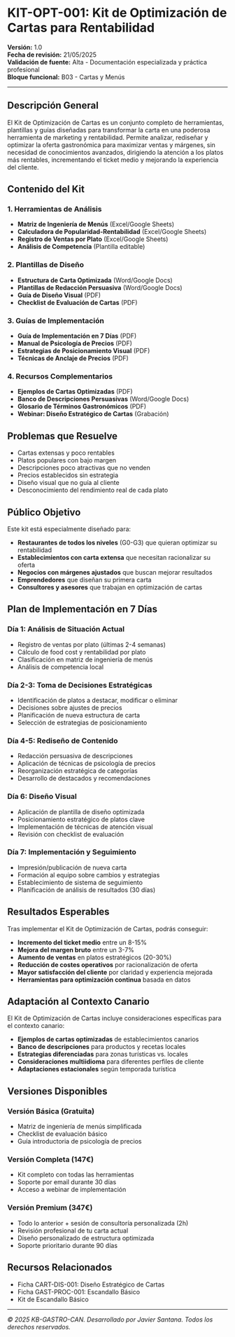 # KIT-OPT-001: Kit de Optimización de Cartas para Rentabilidad

**Versión:** 1.0  
**Fecha de revisión:** 21/05/2025  
**Validación de fuente:** Alta - Documentación especializada y práctica profesional  
**Bloque funcional:** B03 - Cartas y Menús

---

## Descripción General

El Kit de Optimización de Cartas es un conjunto completo de herramientas, plantillas y guías diseñadas para transformar la carta en una poderosa herramienta de marketing y rentabilidad. Permite analizar, rediseñar y optimizar la oferta gastronómica para maximizar ventas y márgenes, sin necesidad de conocimientos avanzados, dirigiendo la atención a los platos más rentables, incrementando el ticket medio y mejorando la experiencia del cliente.

## Contenido del Kit

### 1. Herramientas de Análisis
- **Matriz de Ingeniería de Menús** (Excel/Google Sheets)
- **Calculadora de Popularidad-Rentabilidad** (Excel/Google Sheets)
- **Registro de Ventas por Plato** (Excel/Google Sheets)
- **Análisis de Competencia** (Plantilla editable)

### 2. Plantillas de Diseño
- **Estructura de Carta Optimizada** (Word/Google Docs)
- **Plantillas de Redacción Persuasiva** (Word/Google Docs)
- **Guía de Diseño Visual** (PDF)
- **Checklist de Evaluación de Cartas** (PDF)

### 3. Guías de Implementación
- **Guía de Implementación en 7 Días** (PDF)
- **Manual de Psicología de Precios** (PDF)
- **Estrategias de Posicionamiento Visual** (PDF)
- **Técnicas de Anclaje de Precios** (PDF)

### 4. Recursos Complementarios
- **Ejemplos de Cartas Optimizadas** (PDF)
- **Banco de Descripciones Persuasivas** (Word/Google Docs)
- **Glosario de Términos Gastronómicos** (PDF)
- **Webinar: Diseño Estratégico de Cartas** (Grabación)

## Problemas que Resuelve

- Cartas extensas y poco rentables
- Platos populares con bajo margen
- Descripciones poco atractivas que no venden
- Precios establecidos sin estrategia
- Diseño visual que no guía al cliente
- Desconocimiento del rendimiento real de cada plato

## Público Objetivo

Este kit está especialmente diseñado para:

- **Restaurantes de todos los niveles** (G0-G3) que quieran optimizar su rentabilidad
- **Establecimientos con carta extensa** que necesitan racionalizar su oferta
- **Negocios con márgenes ajustados** que buscan mejorar resultados
- **Emprendedores** que diseñan su primera carta
- **Consultores y asesores** que trabajan en optimización de cartas

## Plan de Implementación en 7 Días

### Día 1: Análisis de Situación Actual
- Registro de ventas por plato (últimas 2-4 semanas)
- Cálculo de food cost y rentabilidad por plato
- Clasificación en matriz de ingeniería de menús
- Análisis de competencia local

### Día 2-3: Toma de Decisiones Estratégicas
- Identificación de platos a destacar, modificar o eliminar
- Decisiones sobre ajustes de precios
- Planificación de nueva estructura de carta
- Selección de estrategias de posicionamiento

### Día 4-5: Rediseño de Contenido
- Redacción persuasiva de descripciones
- Aplicación de técnicas de psicología de precios
- Reorganización estratégica de categorías
- Desarrollo de destacados y recomendaciones

### Día 6: Diseño Visual
- Aplicación de plantilla de diseño optimizada
- Posicionamiento estratégico de platos clave
- Implementación de técnicas de atención visual
- Revisión con checklist de evaluación

### Día 7: Implementación y Seguimiento
- Impresión/publicación de nueva carta
- Formación al equipo sobre cambios y estrategias
- Establecimiento de sistema de seguimiento
- Planificación de análisis de resultados (30 días)

## Resultados Esperables

Tras implementar el Kit de Optimización de Cartas, podrás conseguir:

- **Incremento del ticket medio** entre un 8-15%
- **Mejora del margen bruto** entre un 3-7%
- **Aumento de ventas** en platos estratégicos (20-30%)
- **Reducción de costes operativos** por racionalización de oferta
- **Mayor satisfacción del cliente** por claridad y experiencia mejorada
- **Herramientas para optimización continua** basada en datos

## Adaptación al Contexto Canario

El Kit de Optimización de Cartas incluye consideraciones específicas para el contexto canario:

- **Ejemplos de cartas optimizadas** de establecimientos canarios
- **Banco de descripciones** para productos y recetas locales
- **Estrategias diferenciadas** para zonas turísticas vs. locales
- **Consideraciones multiidioma** para diferentes perfiles de cliente
- **Adaptaciones estacionales** según temporada turística

## Versiones Disponibles

### Versión Básica (Gratuita)
- Matriz de ingeniería de menús simplificada
- Checklist de evaluación básico
- Guía introductoria de psicología de precios

### Versión Completa (147€)
- Kit completo con todas las herramientas
- Soporte por email durante 30 días
- Acceso a webinar de implementación

### Versión Premium (347€)
- Todo lo anterior + sesión de consultoría personalizada (2h)
- Revisión profesional de tu carta actual
- Diseño personalizado de estructura optimizada
- Soporte prioritario durante 90 días

## Recursos Relacionados

- Ficha CART-DIS-001: Diseño Estratégico de Cartas
- Ficha GAST-PROC-001: Escandallo Básico
- Kit de Escandallo Básico

---

*© 2025 KB-GASTRO-CAN. Desarrollado por Javier Santana. Todos los derechos reservados.*
